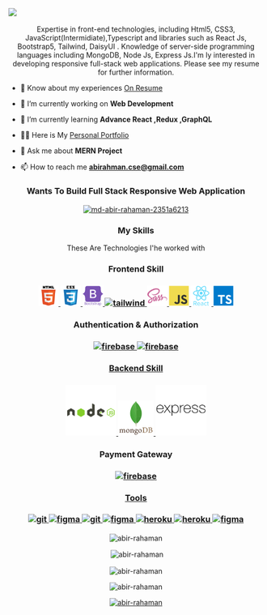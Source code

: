 
![](https://media-exp1.licdn.com/dms/image/C4D16AQElMCzK6PEHgQ/profile-displaybackgroundimage-shrink_350_1400/0/1654618576224?e=1668643200&v=beta&t=4Fmi0-0-eSurfZhmVDm0EE8mDCXUsWPHBZKrFIjwpFA)

<p align="center">Expertise in front-end technologies, including Html5, CSS3, JavaScript(Intermidiate),Typescript and libraries such as React Js, Bootstrap5, Tailwind, DaisyUI . Knowledge of server-side programming languages including MongoDB, Node Js, Express Js.I'm ly interested in developing responsive full-stack web applications. Please see my resume for further information.</p>


 - 📄 Know about my experiences [On Resume](https://drive.google.com/file/d/1vJ02FCgJpRuVQ79BOP2nEgn_LlgLGngR/view?usp=sharing)


- 🔭 I’m currently working on **Web Development**

- 🌱 I’m currently learning **Advance React ,Redux ,GraphQL**

- 👨‍💻 Here is My [ Personal Portfolio](https://abircse.netlify.app/)

- 💬 Ask me about **MERN Project**

- 📫 How to reach me **abirahman.cse@gmail.com**


<h3 align="center"> Wants To Build Full Stack Responsive Web Application   </h3>
<p align="center">
<a href="https://linkedin.com/in/md-abir-rahaman-2351a6213" target="blank"><img align="center" src="https://raw.githubusercontent.com/rahuldkjain/github-profile-readme-generator/master/src/images/icons/Social/linked-in-alt.svg" alt="md-abir-rahaman-2351a6213" height="30" width="40" /></a>

</p>

<h3 align="center">My Skills </h3>
<p align="center"> These Are Technologies I'he worked with</p>

<h3 align="center">Frontend Skill </h3>
<h3 align="center"> <a href="https://www.w3.org/html/" target="_blank" rel="noreferrer"> <img src="https://raw.githubusercontent.com/devicons/devicon/master/icons/html5/html5-original-wordmark.svg" alt="html5" width="40" height="40"/> </a>  </a> <a href="https://www.w3schools.com/css/" target="_blank" rel="noreferrer"> <img src="https://raw.githubusercontent.com/devicons/devicon/master/icons/css3/css3-original-wordmark.svg" alt="css3" width="40" height="40"/> </a>  <a href="https://getbootstrap.com" target="_blank" rel="noreferrer"> <img src="https://raw.githubusercontent.com/devicons/devicon/master/icons/bootstrap/bootstrap-plain-wordmark.svg" alt="bootstrap" width="40" height="40"/>  <a href="https://tailwindcss.com/" target="_blank" rel="noreferrer"> <img src="https://www.vectorlogo.zone/logos/tailwindcss/tailwindcss-icon.svg" alt="tailwind" width="40" height="40"/> </a> <a href="https://sass-lang.com" target="_blank" rel="noreferrer"> <img src="https://raw.githubusercontent.com/devicons/devicon/master/icons/sass/sass-original.svg" alt="sass" width="40" height="40"/> </a>  <a href="https://developer.mozilla.org/en-US/docs/Web/JavaScript" target="_blank" rel="noreferrer"> <img src="https://raw.githubusercontent.com/devicons/devicon/master/icons/javascript/javascript-original.svg" alt="javascript" width="40" height="40"/> </a> <a href="https://reactjs.org/" target="_blank" rel="noreferrer"> <img src="https://raw.githubusercontent.com/devicons/devicon/master/icons/react/react-original-wordmark.svg" alt="react" width="40" height="40"/> <a href="https://www.typescriptlang.org/" target="_blank" rel="noreferrer"> <img src="https://raw.githubusercontent.com/devicons/devicon/master/icons/typescript/typescript-original.svg" alt="typescript" width="40" height="40"/> </a> </h3>
  
<h3 align="center"> Authentication & Authorization  </h3>
<h3 align="center"> <a href="https://firebase.google.com/" target="_blank" rel="noreferrer"> <img src="https://www.vectorlogo.zone/logos/firebase/firebase-icon.svg" alt="firebase" width="40" height="40"/> <a href="https://firebase.google.com/" target="_blank" rel="noreferrer"> <img src="https://www.vectorlogo.zone/logos/json/json-ar21.svg" alt="firebase" width="60" height="60"/> </h3>
  
  <h3 align="center"> Backend Skill  </h3>
<h3 align="center"> <a href="https://nodejs.org" target="_blank" rel="noreferrer"> <img src="https://raw.githubusercontent.com/devicons/devicon/master/icons/nodejs/nodejs-original-wordmark.svg" alt="nodejs" width="100" height="100"/> </a>  <a href="https://www.mongodb.com/" target="_blank" rel="noreferrer"> <img src="https://raw.githubusercontent.com/devicons/devicon/master/icons/mongodb/mongodb-original-wordmark.svg" alt="mongodb" width="70" height="70"/> </a>  <a href="https://expressjs.com" target="_blank" rel="noreferrer"> <img src="https://raw.githubusercontent.com/devicons/devicon/master/icons/express/express-original-wordmark.svg" alt="express" width="100" height="100"/> </a>  </h3>
 
 <h3 align="center"> Payment Gateway </h3>
<h3 align="center"> <a href="https://firebase.google.com/" target="_blank" rel="noreferrer"> <img src="https://www.vectorlogo.zone/logos/stripe/stripe-ar21.svg" alt="firebase" width="100" height="60"/> </h3>
  
<h3 align="center"> Tools  </h3>
<h3 align="center">  </a> <a href="https://git-scm.com/" target="_blank" rel="noreferrer"> <img src="https://www.vectorlogo.zone/logos/visualstudio_code/visualstudio_code-icon.svg" alt="git" width="40" height="40"/></a><a href="https://www.figma.com/" target="_blank" rel="noreferrer"> <img src="https://www.vectorlogo.zone/logos/bracketsio/bracketsio-icon.svg" alt="figma" width="60" height="40"/> </a> <a href="https://git-scm.com/" target="_blank" rel="noreferrer"> <img src="https://www.vectorlogo.zone/logos/git-scm/git-scm-icon.svg" alt="git" width="40" height="40"/>  <a href="https://www.figma.com/" target="_blank" rel="noreferrer"> <img src="https://www.vectorlogo.zone/logos/figma/figma-icon.svg" alt="figma" width="40" height="40"/>  <a href="https://heroku.com" target="_blank" rel="noreferrer"> <img src="https://www.vectorlogo.zone/logos/heroku/heroku-icon.svg" alt="heroku" width="40" height="40"/> </a> <a href="https://heroku.com" target="_blank" rel="noreferrer"> <img src="https://www.vectorlogo.zone/logos/netlify/netlify-icon.svg" alt="heroku" width="40" height="40"/> <a href="https://www.figma.com/" target="_blank" rel="noreferrer"> <img src="https://www.vectorlogo.zone/logos/canva/canva-ar21.svg" alt="figma" width="70" height="40"/></a>
   </h3>


  


<p align="center" ><img align="center" src="https://github-readme-stats.vercel.app/api/top-langs?username=abir-rahaman&show_icons=true&locale=en&layout=compact" alt="abir-rahaman" /></p>

<p align="center" >&nbsp;<img align="center" src="https://github-readme-stats.vercel.app/api?username=abir-rahaman&show_icons=true&locale=en" alt="abir-rahaman" /></p>

<p align="center" ><img align="center" src="https://github-readme-streak-stats.herokuapp.com/?user=abir-rahaman&" alt="abir-rahaman" /></p>

<p align="center"> <img src="https://komarev.com/ghpvc/?username=abir-rahaman&label=Profile%20views&color=0e75b6&style=flat" alt="abir-rahaman" /> </p>
<p align="center"> <a href="https://github.com/ryo-ma/github-profile-trophy"><img src="https://github-profile-trophy.vercel.app/?username=abir-rahaman" alt="abir-rahaman" /></a> </p>
